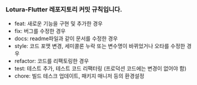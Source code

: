 ### Lotura-Flutter 레포지토리 커밋 규칙입니다.

- feat: 새로운 기능을 구현 및 추가한 경우
- fix: 버그를 수정한 경우
- docs: readme파일과 같이 문서를 수정한 경우
- style: 코드 포맷 변경, 세미콜론 누락 또는 변수명이 바뀌었거나 오타를 수정한 경우
- refactor: 코드를 리팩토링한 경우
- test: 테스트 추가, 테스트 코드 리팩터링 (프로덕션 코드에는 변경이 없어야 함)
- chore: 빌드 테스크 업데이트, 패키지 매니저 등의 환경설정
